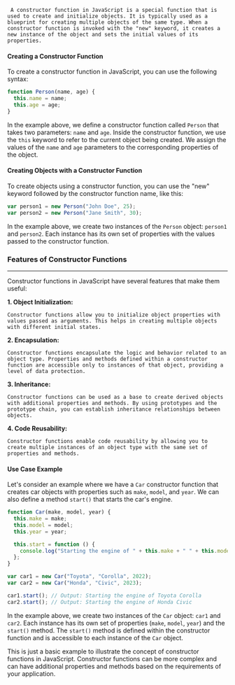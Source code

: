      A constructor function in JavaScript is a special function that is used to create and initialize objects. It is typically used as a blueprint for creating multiple objects of the same type. When a constructor function is invoked with the "new" keyword, it creates a new instance of the object and sets the initial values of its properties.

#### Creating a Constructor Function

To create a constructor function in JavaScript, you can use the following syntax:

```javascript
function Person(name, age) {
  this.name = name;
  this.age = age;
}
```

In the example above, we define a constructor function called `Person` that takes two parameters: `name` and `age`. Inside the constructor function, we use the `this` keyword to refer to the current object being created. We assign the values of the `name` and `age` parameters to the corresponding properties of the object.

#### Creating Objects with a Constructor Function

To create objects using a constructor function, you can use the "new" keyword followed by the constructor function name, like this:

```javascript
var person1 = new Person("John Doe", 25);
var person2 = new Person("Jane Smith", 30);
```

In the example above, we create two instances of the `Person` object: `person1` and `person2`. Each instance has its own set of properties with the values passed to the constructor function.

### Features of Constructor Functions

---

Constructor functions in JavaScript have several features that make them useful:

**1. Object Initialization:**

    Constructor functions allow you to initialize object properties with values passed as arguments. This helps in creating multiple objects with different initial states.

**2. Encapsulation:**

    Constructor functions encapsulate the logic and behavior related to an object type. Properties and methods defined within a constructor function are accessible only to instances of that object, providing a level of data protection.

**3. Inheritance:**

    Constructor functions can be used as a base to create derived objects with additional properties and methods. By using prototypes and the prototype chain, you can establish inheritance relationships between objects.

**4. Code Reusability:**

    Constructor functions enable code reusability by allowing you to create multiple instances of an object type with the same set of properties and methods.

#### Use Case Example

Let's consider an example where we have a `Car` constructor function that creates car objects with properties such as `make`, `model`, and `year`. We can also define a method `start()` that starts the car's engine.

```javascript
function Car(make, model, year) {
  this.make = make;
  this.model = model;
  this.year = year;

  this.start = function () {
    console.log("Starting the engine of " + this.make + " " + this.model);
  };
}

var car1 = new Car("Toyota", "Corolla", 2022);
var car2 = new Car("Honda", "Civic", 2023);

car1.start(); // Output: Starting the engine of Toyota Corolla
car2.start(); // Output: Starting the engine of Honda Civic
```

In the example above, we create two instances of the `Car` object: `car1` and `car2`. Each instance has its own set of properties (`make`, `model`, `year`) and the `start()` method. The `start()` method is defined within the constructor function and is accessible to each instance of the `Car` object.

This is just a basic example to illustrate the concept of constructor functions in JavaScript. Constructor functions can be more complex and can have additional properties and methods based on the requirements of your application.
